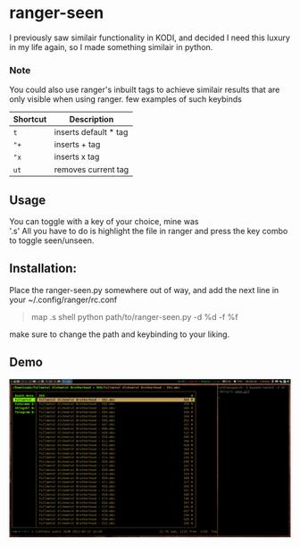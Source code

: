 
# ranger-seen

I previously saw similair functionality in KODI, 
and decided I need this luxury in my life again, 
so I made something similair in python.


### Note 
You could also use ranger's inbuilt tags to 
achieve similair results that are only visible 
when using ranger. few examples of such keybinds

Shortcut | Description 
---|---
`t` | inserts default * tag
`"+` | inserts + tag
`"x` | inserts x tag
`ut`| removes current tag

## Usage

You can toggle with a key of your choice, mine was  
'.s'
All you have to do is highlight the file in ranger
and press the key combo to toggle seen/unseen.

## Installation:

Place the ranger-seen.py somewhere out of way,
and add the next line in your ~/.config/ranger/rc.conf

> map .s shell python path/to/ranger-seen.py -d %d -f %f

make sure to change the path and keybinding to your liking.

## Demo

![](demo.gif)
